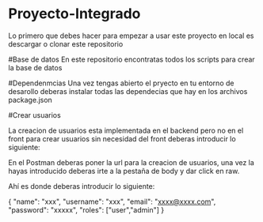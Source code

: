 # Proyecto-Integrado
Lo primero que debes hacer para empezar a usar este proyecto en local es descargar o clonar este repositorio

#Base de datos
En este repositorio encontratas todos los scripts para crear la base de datos

#Dependenmcias
Una vez tengas abierto el pryecto en tu entorno de desarollo deberas instalar todas las dependecias que hay en los archivos 
package.json

#Crear usuarios

La creacion de usuarios esta implementada en el backend pero no en el front
para crear usuarios sin necesidad del front deberas introducir lo siguiente:

En el Postman deberas poner la url para la creacion de usuarios, una vez la hayas introducido
deberas irte a la pestaña de body y dar click en raw.

Ahí es donde deberas introducir lo siguiente:

{
	"name": "xxx",
	"username": "xxx",
	"email": "xxxx@xxxx.com",
	"password": "xxxxx",
	"roles": ["user","admin"]
}

